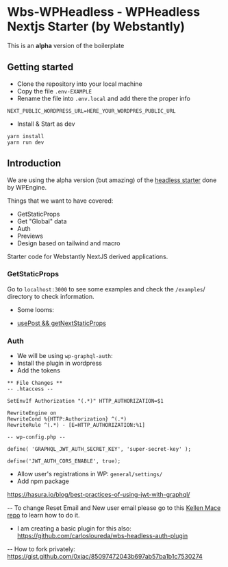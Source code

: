 # Wbs-WPHeadless - WPHeadless Nextjs Starter (by Webstantly)

This is an **alpha** version of the boilerplate

## Getting started

- Clone the repository into your local machine
- Copy the file `.env-EXAMPLE`
- Rename the file into `.env.local` and add there the proper info

```
NEXT_PUBLIC_WORDPRESS_URL=HERE_YOUR_WORDPRES_PUBLIC_URL
```

- Install & Start as dev

```
yarn install
yarn run dev
```

## Introduction

We are using the alpha version (but amazing) of the [headless starter](https://github.com/wpengine/headless-framework) done by WPEngine.

Things that we want to have covered:

- GetStaticProps
- Get "Global" data
- Auth
- Previews
- Design based on tailwind and macro

Starter code for Webstantly NextJS derived applications.

### GetStaticProps

Go to `localhost:3000` to see some examples and check the `/examples`/ directory to check information.

- Some looms:

- [usePost && getNextStaticProps](https://www.loom.com/share/dc720e6d4dd14ef38a011b7a995ad56a)

### Auth

- We will be using `wp-graphql-auth`:
- Install the plugin in wordpress
- Add the tokens

```
** File Changes **
-- .htaccess --

SetEnvIf Authorization "(.*)" HTTP_AUTHORIZATION=$1

RewriteEngine on
RewriteCond %{HTTP:Authorization} ^(.*)
RewriteRule ^(.*) - [E=HTTP_AUTHORIZATION:%1]

-- wp-config.php --

define( 'GRAPHQL_JWT_AUTH_SECRET_KEY', 'super-secret-key' );

define('JWT_AUTH_CORS_ENABLE', true);
```

- Allow user's registrations in WP:
  `general/settings/`
- Add npm package

https://hasura.io/blog/best-practices-of-using-jwt-with-graphql/

-- To change Reset Email and New user email please go to this [Kellen Mace repo](https://github.com/kellenmace/run-through-history-backend) to learn how to do it.

- I am creating a basic plugin for this also: https://github.com/carlosloureda/wbs-headless-auth-plugin

-- How to fork privately: https://gist.github.com/0xjac/85097472043b697ab57ba1b1c7530274
